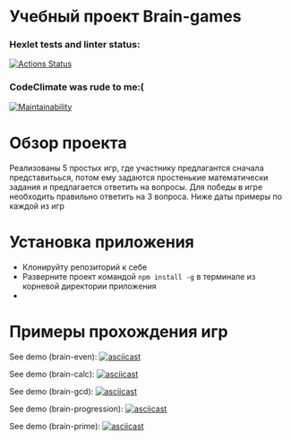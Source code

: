 # Учебный проект Brain-games

### Hexlet tests and linter status:
[![Actions Status](https://github.com/EvgZhar/backend-project-44/actions/workflows/hexlet-check.yml/badge.svg)](https://github.com/EvgZhar/backend-project-44/actions)
### CodeClimate was rude to me:(
[![Maintainability](https://api.codeclimate.com/v1/badges/2eb8ba0d056e3b52f34a/maintainability)](https://codeclimate.com/github/EvgZhar/backend-project-44/maintainability)

# Обзор проекта
Реализованы 5 простых игр, где участнику предлагантся сначала представитьься, потом ему задаются простенькие математически задания и предлагается ответить на вопросы. Для победы в игре необходить правильно ответить на 3 вопроса. Ниже даты примеры по каждой из игр
# Установка приложения
 - Клонируйту репозиторий к себе
 - Разверните проект командой ``npm install -g`` в терминале из корневой директории приложения
 - 
# Примеры прохождения игр
See demo (brain-even):
[![asciicast](https://asciinema.org/a/aTdGDnUSzlZRu1RVEXSoB7tMq.svg)](https://asciinema.org/a/aTdGDnUSzlZRu1RVEXSoB7tMq)

See demo (brain-calc):
[![asciicast](https://asciinema.org/a/BSCnXWN0Ol0iHIO6omEHOBkPp.svg)](https://asciinema.org/a/BSCnXWN0Ol0iHIO6omEHOBkPp)

See demo (brain-gcd): 
[![asciicast](https://asciinema.org/a/49JVqErUnoUNyWw0UQMSJT4Rr.svg)](https://asciinema.org/a/49JVqErUnoUNyWw0UQMSJT4Rr)

See demo (brain-progression): 
[![asciicast](https://asciinema.org/a/qLdlbkrvRyWEeYAmRrpd0UStg.svg)](https://asciinema.org/a/qLdlbkrvRyWEeYAmRrpd0UStg)

See demo (brain-prime):
[![asciicast](https://asciinema.org/a/tlqKiDgrX1rgDU8JMeYP3e4JD.svg)](https://asciinema.org/a/tlqKiDgrX1rgDU8JMeYP3e4JD)
